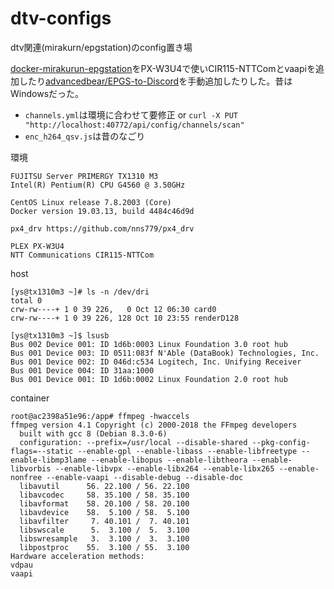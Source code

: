# dtv-configs
dtv関連(mirakurn/epgstation)のconfig置き場

[docker-mirakurun-epgstation](https://github.com/l3tnun/docker-mirakurun-epgstation)をPX-W3U4で使いCIR115-NTTComとvaapiを追加したり[advancedbear/EPGS-to-Discord](https://github.com/advancedbear/EPGS-to-Discord)を手動追加したりした。昔はWindowsだった。
- `channels.yml`は環境に合わせて要修正 or `curl -X PUT "http://localhost:40772/api/config/channels/scan"`
- `enc_h264_qsv.js`は昔のなごり

環境
```
FUJITSU Server PRIMERGY TX1310 M3
Intel(R) Pentium(R) CPU G4560 @ 3.50GHz

CentOS Linux release 7.8.2003 (Core)
Docker version 19.03.13, build 4484c46d9d

px4_drv https://github.com/nns779/px4_drv

PLEX PX-W3U4
NTT Communications CIR115-NTTCom
```
host
```
[ys@tx1310m3 ~]# ls -n /dev/dri
total 0
crw-rw----+ 1 0 39 226,   0 Oct 12 06:30 card0
crw-rw----+ 1 0 39 226, 128 Oct 10 23:55 renderD128
```
```
[ys@tx1310m3 ~]$ lsusb
Bus 002 Device 001: ID 1d6b:0003 Linux Foundation 3.0 root hub
Bus 001 Device 003: ID 0511:083f N'Able (DataBook) Technologies, Inc. 
Bus 001 Device 002: ID 046d:c534 Logitech, Inc. Unifying Receiver
Bus 001 Device 004: ID 31aa:1000  
Bus 001 Device 001: ID 1d6b:0002 Linux Foundation 2.0 root hub
```
container
```
root@ac2398a51e96:/app# ffmpeg -hwaccels
ffmpeg version 4.1 Copyright (c) 2000-2018 the FFmpeg developers
  built with gcc 8 (Debian 8.3.0-6)
  configuration: --prefix=/usr/local --disable-shared --pkg-config-flags=--static --enable-gpl --enable-libass --enable-libfreetype --enable-libmp3lame --enable-libopus --enable-libtheora --enable-libvorbis --enable-libvpx --enable-libx264 --enable-libx265 --enable-nonfree --enable-vaapi --disable-debug --disable-doc
  libavutil      56. 22.100 / 56. 22.100
  libavcodec     58. 35.100 / 58. 35.100
  libavformat    58. 20.100 / 58. 20.100
  libavdevice    58.  5.100 / 58.  5.100
  libavfilter     7. 40.101 /  7. 40.101
  libswscale      5.  3.100 /  5.  3.100
  libswresample   3.  3.100 /  3.  3.100
  libpostproc    55.  3.100 / 55.  3.100
Hardware acceleration methods:
vdpau
vaapi
```
